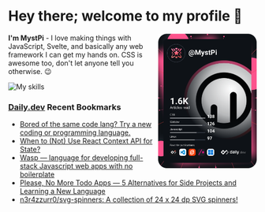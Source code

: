# Hey there; welcome to my profile 👋

<a href="https://app.daily.dev/MystPi"><img src="https://github.com/MystPi/MystPi/blob/main/devcard.svg" width="200" alt="MystPi's Dev Card" align="right"/></a>

**I'm MystPi** - I love making things with JavaScript, Svelte, and basically any web framework I can get my hands on. CSS is awesome too, don't let anyone tell you otherwise. 😉

![My skills](https://skillicons.dev/icons?i=svelte,js,html,css,py,ruby,react,tailwind)

### [Daily.dev](https://daily.dev) Recent Bookmarks
<!-- daily.dev BOOKMARKS:START -->
- [Bored of the same code lang? Try a new coding or programming language.](https://app.daily.dev/posts/uvlrew20M?utm_source=rss&utm_medium=bookmarks&utm_campaign=Itr6mLfRdMms0HCyePtl9)
- [When to &lpar;Not&rpar; Use React Context API for State?](https://app.daily.dev/posts/r6hsc0YFk?utm_source=rss&utm_medium=bookmarks&utm_campaign=Itr6mLfRdMms0HCyePtl9)
- [Wasp — language for developing full-stack Javascript web apps with no boilerplate](https://app.daily.dev/posts/cPqfOR8WF?utm_source=rss&utm_medium=bookmarks&utm_campaign=Itr6mLfRdMms0HCyePtl9)
- [Please, No More Todo Apps — 5 Alternatives for Side Projects and Learning a New Language](https://app.daily.dev/posts/lIhg3ZHX2?utm_source=rss&utm_medium=bookmarks&utm_campaign=Itr6mLfRdMms0HCyePtl9)
- [n3r4zzurr0/svg-spinners: A collection of 24 x 24 dp SVG spinners!](https://app.daily.dev/posts/Np12-hrxC?utm_source=rss&utm_medium=bookmarks&utm_campaign=Itr6mLfRdMms0HCyePtl9)
<!-- daily.dev BOOKMARKS:END -->
